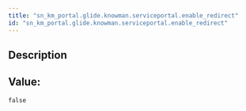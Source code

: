```yaml
---
title: "sn_km_portal.glide.knowman.serviceportal.enable_redirect"
id: "sn_km_portal.glide.knowman.serviceportal.enable_redirect"
---
```

## Description



## Value: 
```
false
```